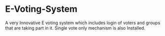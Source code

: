 # E-Voting-System
A very Innovative E voting system which includes login of voters and groups that are taking part in it. Single vote only mechanism is also Installed.
